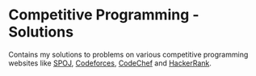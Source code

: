 # Competitive Programming - Solutions
Contains my solutions to problems on various competitive programming websites like <a href="http://spoj.com">SPOJ</a>, <a href="http://codeforces.com/">Codeforces</a>, <a href="http://codechef.com/">CodeChef</a> and <a href="https://hackerrank.com/">HackerRank</a>.
